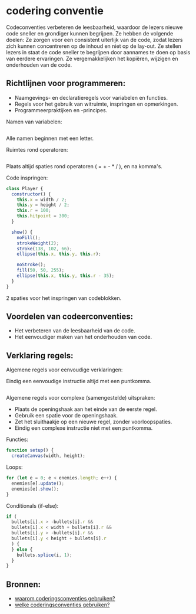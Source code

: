# codering conventie

Codeconventies verbeteren de leesbaarheid, waardoor de lezers nieuwe code sneller en grondiger kunnen begrijpen. Ze hebben de volgende doelen: Ze zorgen voor een consistent uiterlijk van de code, zodat lezers zich kunnen concentreren op de inhoud en niet op de lay-out. Ze stellen lezers in staat de code sneller te begrijpen door aannames te doen op basis van eerdere ervaringen. Ze vergemakkelijken het kopiëren, wijzigen en onderhouden van de code.  

## Richtlijnen voor programmeren:  
- Naamgevings- en declaratieregels voor variabelen en functies.        
- Regels voor het gebruik van witruimte, inspringen en opmerkingen.      
- Programmeerpraktijken en -principes.  

Namen van variabelen:        
```js
```
Alle namen beginnen met een letter.

Ruimtes rond operatoren:            
```js
```  
Plaats altijd spaties rond operatoren ( = + - * / ), en na komma's.

Code inspringen:    
```js
class Player {
  constructor() {
    this.x = width / 2;
    this.y = height / 2;
    this.r = 100;
    this.hitpoint = 300;
  }

  show() {
    noFill();
    strokeWeight(2);
    stroke(138, 102, 66);
    ellipse(this.x, this.y, this.r);

    noStroke();
    fill(50, 50, 255);
    ellipse(this.x, this.y, this.r - 35);
  }
}
```
2 spaties voor het inspringen van codeblokken.    

## Voordelen van codeerconventies:  
- Het verbeteren van de leesbaarheid van de code.       
- Het eenvoudiger maken van het onderhouden van code.  

## Verklaring regels:  
Algemene regels voor eenvoudige verklaringen:

Eindig een eenvoudige instructie altijd met een puntkomma.  
```js
```

Algemene regels voor complexe (samengestelde) uitspraken:  

- Plaats de openingshaak aan het einde van de eerste regel.
- Gebruik een spatie voor de openingshaak.
- Zet het sluithaakje op een nieuwe regel, zonder voorloopspaties.
- Eindig een complexe instructie niet met een puntkomma.

Functies:  
```js
function setup() {
  createCanvas(width, height);
```

Loops:  
```js
for (let e = 0; e < enemies.length; e++) {
  enemies[e].update();
  enemies[e].show();
}
```

Conditionals (if-else):            
```js
if (
  bullets[i].x > -bullets[i].r &&
  bullets[i].x < width + bullets[i].r &&
  bullets[i].y > -bullets[i].r &&
  bullets[i].y < height + bullets[i].r
  ) {
  } else {
    bullets.splice(i, 1);
  }
}
```    

## Bronnen:  
- [waarom coderingsconventies gebruiken?](https://en.wikipedia.org/wiki/Coding_conventions)    
- [welke coderingsconventies gebruiken?](https://www.w3schools.com/js/js_conventions.asp)    


